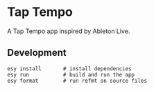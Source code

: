 # Tap Tempo

A Tap Tempo app inspired by Ableton Live.

## Development

```
esy install       # install dependencies
esy run           # build and run the app
esy format        # run refmt on source files
```
